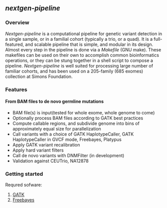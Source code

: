 ## *nextgen-pipeline*

### Overview

*Nextgen-pipeline* is a computational pipeline for genetic variant detection in
a single sample, or in a familial cohort (typically a trio, or a quad). It is a
full-featured, and scalable pipeline that is simple, and modular in its design.
Almost every step in the pipeline is done via a *Makefile* (GNU make). These
makefiles can be used on their own to accomplish common bioinformatics operations, or
they can be stung together in a shell script to compose a pipeline. *Nextgen-pipeline*
is well suited for processing large number of familiar cohorts, and has been used on
a 205-family (685 exomes) collection at Simons Foundation.

### Features
#### From BAM files to de novo germline mutations
   - BAM file(s) is input(tested for whole exome, whole genome to come)
   - Optionally process BAM files according to GATK best practices
   - Compute callable regions, and subdivide genome into bins of approximately
   equal size for parallelization
   - Call variants with a choice of GATK HaplotypeCaller, GATK HaplotypeCaller in GVCF mode, Freebayes, Platypus 
   - Apply GATK variant recalibration
   - Apply hard variant filters
   - Call de novo variants with DNMFilter (in development)
   - Validation against CEUTrio, NA12878

### Getting started

Requred sofware:
   1. [GATK](https://www.broadinstitute.org/gatk/)
   2. [Freebayes](https://github.com/ekg/freebayes)


